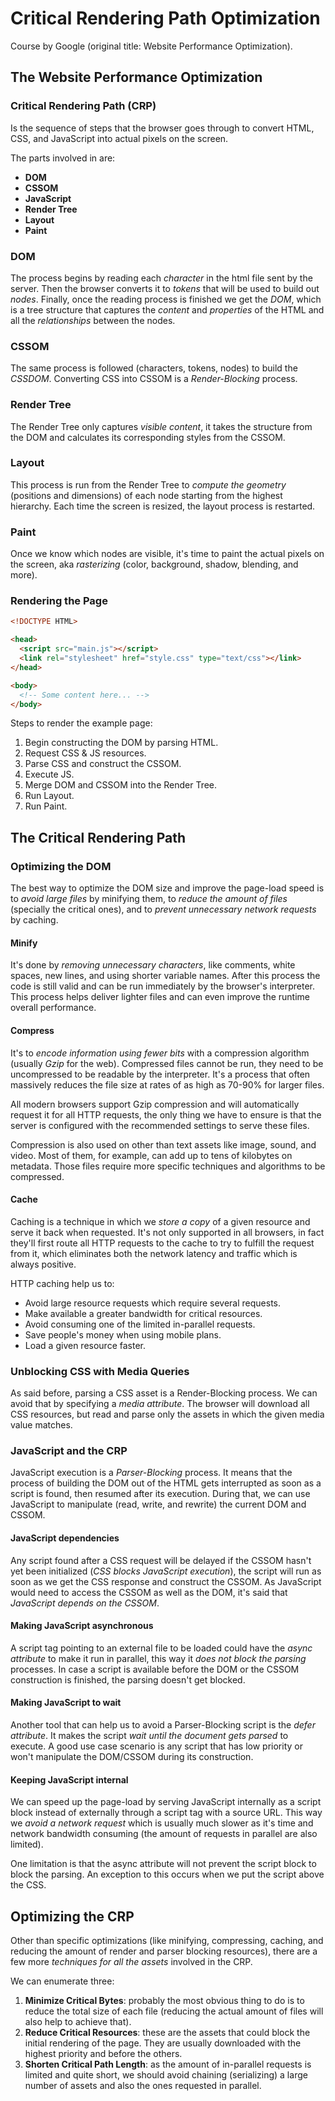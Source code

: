 # Critical Rendering Path Optimization

Course by Google (original title: Website Performance Optimization).

## The Website Performance Optimization

### Critical Rendering Path (CRP)

Is the sequence of steps that the browser goes through to convert HTML, CSS, and JavaScript into actual pixels on the screen.

The parts involved in are:

- **DOM**
- **CSSOM**
- **JavaScript**
- **Render Tree**
- **Layout**
- **Paint**

### DOM

The process begins by reading each *character* in the html file sent by the server. Then the browser converts it to *tokens* that will be used to build out *nodes*. Finally, once the reading process is finished we get the *DOM*, which is a tree structure that captures the *content* and *properties* of the HTML and all the *relationships* between the nodes.

### CSSOM

The same process is followed (characters, tokens, nodes) to build the *CSSDOM*. Converting CSS into CSSOM is a *Render-Blocking* process.

<!-- https://www.hongkiat.com/blog/css-object-model-cssom/ -->

### Render Tree

The Render Tree only captures *visible content*, it takes the structure from the DOM and calculates its corresponding styles from the CSSOM.

### Layout

This process is run from the Render Tree to *compute the geometry* (positions and dimensions) of each node starting from the highest hierarchy. Each time the screen is resized, the layout process is restarted.

### Paint

Once we know which nodes are visible, it's time to paint the actual pixels on the screen, aka *rasterizing* (color, background, shadow, blending, and more).

### Rendering the Page

```html
<!DOCTYPE HTML>

<head>
  <script src="main.js"></script>
  <link rel="stylesheet" href="style.css" type="text/css"></link>
</head>

<body>
  <!-- Some content here... -->
</body>
```

Steps to render the example page:

1. Begin constructing the DOM by parsing HTML.
1. Request CSS & JS resources.
1. Parse CSS and construct the CSSOM.
1. Execute JS.
1. Merge DOM and CSSOM into the Render Tree.
1. Run Layout.
1. Run Paint.

## The Critical Rendering Path

### Optimizing the DOM

The best way to optimize the DOM size and improve the page-load speed is to *avoid large files* by minifying them, to *reduce the amount of files* (specially the critical ones), and to *prevent unnecessary network requests* by caching.

<!-- https://developers.google.com/web/fundamentals/performance/optimizing-content-efficiency/optimize-encoding-and-transfer -->

#### Minify

It's done by *removing unnecessary characters*, like comments, white spaces, new lines, and using shorter variable names. After this process the code is still valid and can be run immediately by the browser's interpreter. This process helps deliver lighter files and can even improve the runtime overall performance.

#### Compress

It's to *encode information using fewer bits* with a compression algorithm (usually *Gzip* for the web). Compressed files cannot be run, they need to be uncompressed to be readable by the interpreter. It's a process that often massively reduces the file size at rates of as high as 70-90% for larger files.

All modern browsers support Gzip compression and will automatically request it for all HTTP requests, the only thing we have to ensure is that the server is configured with the recommended settings to serve these files.

Compression is also used on other than text assets like image, sound, and video. Most of them, for example, can add up to tens of kilobytes on metadata. Those files require more specific techniques and algorithms to be compressed.

#### Cache

Caching is a technique in which we *store a copy* of a given resource and serve it back when requested. It's not only supported in all browsers, in fact they'll first route all HTTP requests to the cache to try to fulfill the request from it, which eliminates both the network latency and traffic which is always positive.

HTTP caching help us to:

- Avoid large resource requests which require several requests.
- Make available a greater bandwidth for critical resources.
- Avoid consuming one of the limited in-parallel requests.
- Save people's money when using mobile plans.
- Load a given resource faster.

<!-- https://web.dev/http-cache/ -->
<!-- https://developer.mozilla.org/en-US/docs/Web/HTTP/Caching -->

### Unblocking CSS with Media Queries

As said before, parsing a CSS asset is a Render-Blocking process. We can avoid that by specifying a *media attribute*. The browser will download all CSS resources, but read and parse only the assets in which the given media value matches.

### JavaScript and the CRP

JavaScript execution is a *Parser-Blocking* process. It means that the process of building the DOM out of the HTML gets interrupted as soon as a script is found, then resumed after its execution. During that, we can use JavaScript to manipulate (read, write, and rewrite) the current DOM and CSSOM.

#### JavaScript dependencies

Any script found after a CSS request will be delayed if the CSSOM hasn't yet been initialized (*CSS blocks JavaScript execution*), the script will run as soon as we get the CSS response and construct the CSSOM. As JavaScript would need to access the CSSOM as well as the DOM, it's said that *JavaScript depends on the CSSOM*.

#### Making JavaScript asynchronous

A script tag pointing to an external file to be loaded could have the *async attribute* to make it run in parallel, this way it *does not block the parsing* processes. In case a script is available before the DOM or the CSSOM construction is finished, the parsing doesn't get blocked.

#### Making JavaScript to wait

Another tool that can help us to avoid a Parser-Blocking script is the *defer attribute*. It makes the script *wait until the document gets parsed* to execute. A good use case scenario is any script that has low priority or won't manipulate the DOM/CSSOM during its construction.

#### Keeping JavaScript internal

We can speed up the page-load by serving JavaScript internally as a script block instead of externally through a script tag with a source URL. This way we *avoid a network request* which is usually much slower as it's time and network bandwidth consuming (the amount of requests in parallel are also limited).

One limitation is that the async attribute will not prevent the script block to block the parsing. An exception to this occurs when we put the script above the CSS.

## Optimizing the CRP

Other than specific optimizations (like minifying, compressing, caching, and reducing the amount of render and parser blocking resources), there are a few more *techniques for all the assets* involved in the CRP.

We can enumerate three:

1. **Minimize Critical Bytes**: probably the most obvious thing to do is to reduce the total size of each file (reducing the actual amount of files will also help to achieve that).
1. **Reduce Critical Resources**: these are the assets that could block the initial rendering of the page. They are usually downloaded with the highest priority and before the others.
1. **Shorten Critical Path Length**: as the amount of in-parallel requests is limited and quite short, we should avoid chaining (serializing) a large number of assets and also the ones requested in parallel.

<!-- https://andydavies.me/blog/2013/10/22/how-the-browser-pre-loader-makes-pages-load-faster/ -->
